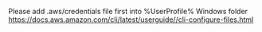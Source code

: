 Please add .aws/credentials file first into %UserProfile% Windows folder
https://docs.aws.amazon.com/cli/latest/userguide//cli-configure-files.html
